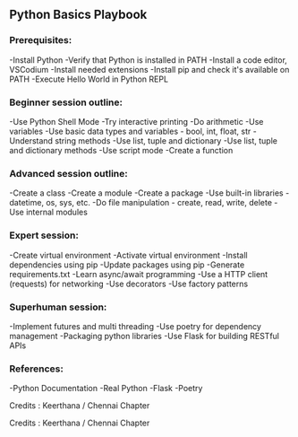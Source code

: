 ## Python Basics Playbook

### Prerequisites:

-Install Python
-Verify that Python is installed in PATH
-Install a code editor, VSCodium
-Install needed extensions
-Install pip and check it's available on PATH
-Execute Hello World in Python REPL

### Beginner session outline:

-Use Python Shell Mode
-Try interactive printing
-Do arithmetic
-Use variables
-Use basic data types and variables - bool, int, float, str
-Understand string methods
-Use list, tuple and dictionary
-Use list, tuple and dictionary methods
-Use script mode
-Create a function

### Advanced session outline:

-Create a class
-Create a module
-Create a package
-Use built-in libraries - datetime, os, sys, etc.
-Do file manipulation - create, read, write, delete
-Use internal modules

### Expert session: 

-Create virtual environment
-Activate virtual environment
-Install dependencies using pip
-Update packages using pip
-Generate requirements.txt
-Learn async/await programming
-Use a HTTP client (requests) for networking
-Use decorators
-Use factory patterns


### Superhuman session:

-Implement futures and multi threading
-Use poetry for dependency management
-Packaging python libraries
-Use Flask for building RESTful APIs

### References:

-Python Documentation
-Real Python
-Flask
-Poetry

Credits : Keerthana / Chennai Chapter

Credits : Keerthana / Chennai Chapter
